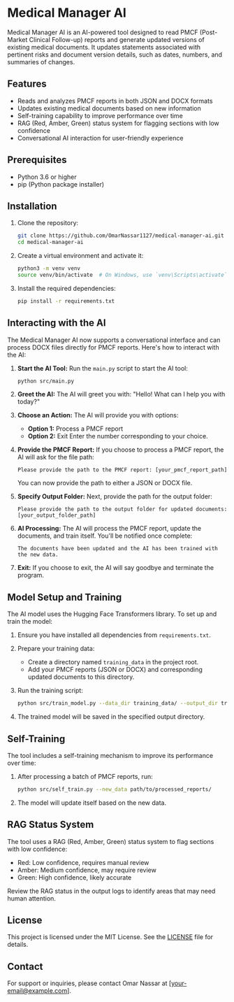 # Medical Manager AI

Medical Manager AI is an AI-powered tool designed to read PMCF (Post-Market Clinical Follow-up) reports and generate updated versions of existing medical documents. It updates statements associated with pertinent risks and document version details, such as dates, numbers, and summaries of changes.

## Features

- Reads and analyzes PMCF reports in both JSON and DOCX formats
- Updates existing medical documents based on new information
- Self-training capability to improve performance over time
- RAG (Red, Amber, Green) status system for flagging sections with low confidence
- Conversational AI interaction for user-friendly experience

## Prerequisites

- Python 3.6 or higher
- pip (Python package installer)

## Installation

1. Clone the repository:
   ```bash
   git clone https://github.com/OmarNassar1127/medical-manager-ai.git
   cd medical-manager-ai
   ```

2. Create a virtual environment and activate it:
   ```bash
   python3 -m venv venv
   source venv/bin/activate  # On Windows, use `venv\Scripts\activate`
   ```

3. Install the required dependencies:
   ```bash
   pip install -r requirements.txt
   ```

## Interacting with the AI

The Medical Manager AI now supports a conversational interface and can process DOCX files directly for PMCF reports. Here's how to interact with the AI:

1. **Start the AI Tool:**
   Run the `main.py` script to start the AI tool:
   ```bash
   python src/main.py
   ```

2. **Greet the AI:**
   The AI will greet you with: "Hello! What can I help you with today?"

3. **Choose an Action:**
   The AI will provide you with options:
   - **Option 1:** Process a PMCF report
   - **Option 2:** Exit
   Enter the number corresponding to your choice.

4. **Provide the PMCF Report:**
   If you choose to process a PMCF report, the AI will ask for the file path:
   ```plaintext
   Please provide the path to the PMCF report: [your_pmcf_report_path]
   ```
   You can now provide the path to either a JSON or DOCX file.

5. **Specify Output Folder:**
   Next, provide the path for the output folder:
   ```plaintext
   Please provide the path to the output folder for updated documents: [your_output_folder_path]
   ```

6. **AI Processing:**
   The AI will process the PMCF report, update the documents, and train itself. You'll be notified once complete:
   ```plaintext
   The documents have been updated and the AI has been trained with the new data.
   ```

7. **Exit:**
   If you choose to exit, the AI will say goodbye and terminate the program.

## Model Setup and Training

The AI model uses the Hugging Face Transformers library. To set up and train the model:

1. Ensure you have installed all dependencies from `requirements.txt`.

2. Prepare your training data:
   - Create a directory named `training_data` in the project root.
   - Add your PMCF reports (JSON or DOCX) and corresponding updated documents to this directory.

3. Run the training script:
   ```bash
   python src/train_model.py --data_dir training_data/ --output_dir trained_model/
   ```

4. The trained model will be saved in the specified output directory.

## Self-Training

The tool includes a self-training mechanism to improve its performance over time:

1. After processing a batch of PMCF reports, run:
   ```bash
   python src/self_train.py --new_data path/to/processed_reports/
   ```

2. The model will update itself based on the new data.

## RAG Status System

The tool uses a RAG (Red, Amber, Green) status system to flag sections with low confidence:

- Red: Low confidence, requires manual review
- Amber: Medium confidence, may require review
- Green: High confidence, likely accurate

Review the RAG status in the output logs to identify areas that may need human attention.

## License

This project is licensed under the MIT License. See the [LICENSE](LICENSE) file for details.

## Contact

For support or inquiries, please contact Omar Nassar at [your-email@example.com].
